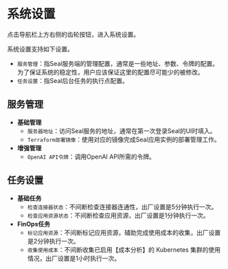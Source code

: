 # 系统设置

点击导航栏上方右侧的齿轮按钮，进入系统设置。

系统设置支持如下设置。

- `服务管理`：指Seal服务端的管理配置，通常是一些地址、参数、令牌的配置。为了保证系统的稳定性，用户应该保证这里的配置尽可能少的被修改。
- `任务设置`：指Seal后台任务的执行点配置。

## 服务管理

- **基础管理**
	- `服务器地址`：访问Seal服务的地址，通常在第一次登录Seal的UI时填入。
	- `Terraform部署镜像`：使用对应的镜像完成Seal应用实例的部署管理工作。
- **增强管理**
	- `OpenAI API令牌`：调用OpenAI API所需的令牌。

## 任务设置

- **基础任务**
	- `检查连接器状态`：不间断检查连接器连通性，出厂设置是5分钟执行一次。
	- `检查应用资源状态`：不间断检查应用资源，出厂设置是1分钟执行一次。
- **FinOps任务**
	- `标记应用资源`：不间断标记应用资源，辅助完成使用成本的收集，出厂设置是2分钟执行一次。
	- `收集使用成本`：不间断收集已启用【成本分析】的 Kubernetes 集群的使用情况，出厂设置是1小时执行一次。
